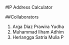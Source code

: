 #IP Address Calculator

##Collaborators

1. Arga Diaz Prawira Yudha
2. Muhammad Ilham Adhim
3. Herlangga Satria Mulia P
